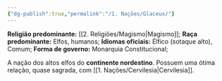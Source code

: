 ```yaml
---
{"dg-publish":true,"permalink":"/1. Nações/Glaceux/"}
---
```


__Religião predominante:__ [[2. Religiões/Magismo\|Magismo]];
 __Raça predominante:__ Elfos, humanos;
 __Idiomas oficiais:__ Élfico (sotaque alto), Comum; 
 __Forma de governo:__ Monarquia Constitucional;

A nação dos altos elfos do **continente nordestino**.  Possuem uma ótima relação, quase sagrada, com [[1. Nações/Cervilesia\|Cervilesia]].